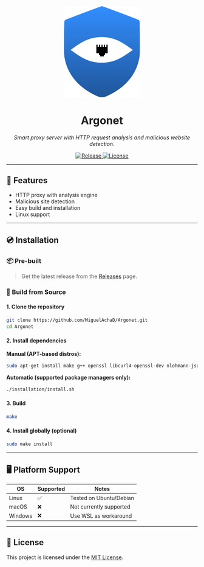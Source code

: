 <p align="center">
  <img src="assets/Logo.svg" alt="Argonet Logo" width="200"/>
</p>

<h1 align="center">Argonet</h1>
<p align="center">
  <em>Smart proxy server with HTTP request analysis and malicious website detection.</em>
</p>

<p align="center">
  <a href="https://github.com/MiguelAchaD/Argonet/releases/latest">
    <img alt="Release" src="https://img.shields.io/github/v/release/MiguelAchaD/Argonet?style=flat-square">
  </a>
  <a href="LICENSE">
    <img alt="License" src="https://img.shields.io/github/license/MiguelAchaD/Argonet?style=flat-square">
  </a>
</p>

---

## 🚀 Features

- HTTP proxy with analysis engine
- Malicious site detection
- Easy build and installation
- Linux support

---

## 💿 Installation

### 📦 Pre-built

> Get the latest release from the [Releases](https://github.com/MiguelAchaD/Argonet/releases/latest) page.

### 🔧 Build from Source

#### 1. Clone the repository

```bash
git clone https://github.com/MiguelAchaD/Argonet.git
cd Argonet
```

#### 2. Install dependencies

**Manual (APT-based distros):**
```bash
sudo apt-get install make g++ openssl libcurl4-openssl-dev nlohmann-json3-dev libsqlite3-dev
```

**Automatic (supported package managers only):**
```bash
./installation/install.sh
```

#### 3. Build

```bash
make
```

#### 4. Install globally (optional)

```bash
sudo make install
```

---

## 🖥️ Platform Support

| OS      | Supported | Notes                   |
|---------|-----------|-------------------------|
| Linux   | ✅         | Tested on Ubuntu/Debian |
| macOS   | ❌         | Not currently supported |
| Windows | ❌         | Use WSL as workaround   |

---

## 📄 License

This project is licensed under the [MIT License](LICENSE).
